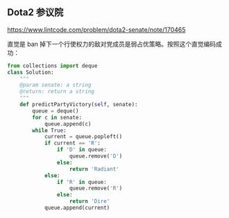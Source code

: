 ## Dota2 参议院

https://www.lintcode.com/problem/dota2-senate/note/170465

直觉是 ban 掉下一个行使权力的敌对党成员是弱占优策略。按照这个直觉编码成功：

```python
from collections import deque
class Solution:
    """
    @param senate: a string
    @return: return a string
    """
    def predictPartyVictory(self, senate):
        queue = deque()
        for c in senate:
            queue.append(c)
        while True: 
            current = queue.popleft() 
            if current == 'R':
                if 'D' in queue: 
                    queue.remove('D')
                else:
                    return 'Radiant'
            else: 
                if 'R' in queue:
                    queue.remove('R')
                else:
                    return 'Dire'
            queue.append(current)

```

